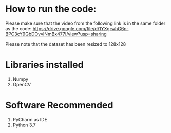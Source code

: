 # How to run the code:

Please make sure that the video from the following link is in the same folder as the code: https://drive.google.com/file/d/1YXgrwhG6n-BPC3cY9GbDOvvINmBx477I/view?usp=sharing

Please note that the dataset has been resized to 128x128

# Libraries installed

1. Numpy
2. OpenCV

# Software Recommended

1. PyCharm as IDE
2. Python 3.7

